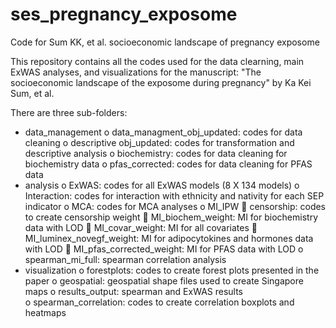 # ses_pregnancy_exposome
Code for Sum KK, et al. socioeconomic landscape of pregnancy exposome

This repository contains all the codes used for the data clearning, main ExWAS analyses, and visualizations for the manuscript:
"The socioeconomic landscape of the exposome during pregnancy" by Ka Kei Sum, et al.

There are three sub-folders:

-	data_management 
o	data_managment_obj_updated: codes for data cleaning 
o	descriptive obj_updated: codes for transformation and descriptive analysis 
o	biochemistry: codes for data cleaning for biochemistry data 
o	pfas_corrected: codes for data cleaning for PFAS data
-	analysis
o	ExWAS: codes for all ExWAS models (8 X 134 models) 
o	Interaction: codes for interaction with ethnicity and nativity for each SEP indicator 
o	MCA: codes for MCA analyses
o	MI_IPW
	censorship: codes to create censorship weight 
	MI_biochem_weight: MI for biochemistry data with LOD
	MI_covar_weight: MI for all covariates 
	MI_luminex_novegf_weight: MI for adipocytokines and hormones data with LOD
	MI_pfas_corrected_weight: MI for PFAS data with LOD 
o	spearman_mi_full: spearman correlation analysis
-	visualization 
o	forestplots: codes to create forest plots presented in the paper 
o	geospatial: geospatial shape files used to create Singapore maps 
o	results_output: spearman and ExWAS results  
o	spearman_correlation: codes to create correlation boxplots and heatmaps 
 
